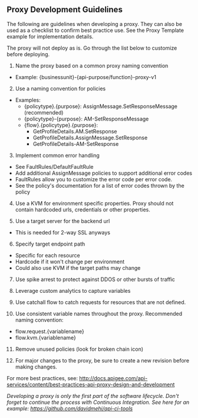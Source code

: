 
## Proxy Development Guidelines

The following are guidelines when developing a proxy.  They can also be used as a checklist to confirm best practice use.  See the Proxy Template example for implementation details.

The proxy will not deploy as is.  Go through the list below to customize before deploying.


1. Name the proxy based on a common proxy naming convention
  * Example: {businessunit}-{api-purpose/function}-proxy-v1

2. Use a naming convention for policies
  * Examples:
    - {policytype}.{purpose}: AssignMessage.SetResponseMessage (recommended)
    - {policytype}-{purpose}: AM-SetResponseMessage
    - {flow}.{policytype}.{purpose}: 
      * GetProfileDetails.AM.SetResponse
      * GetProfileDetails.AssignMessage.SetResponse
      * GetProfileDetails-AM-SetResponse

3. Implement common error handling
  * See FaultRules/DefaultFaultRule
  * Add additional AssignMessage policies to support additional error codes
  * FaultRules allow you to customize the error code per error code.
  * See the policy's documentation for a list of error codes thrown by the policy

4. Use a KVM for environment specific properties.  Proxy should not contain hardcoded urls, credentials or other properties.

5. Use a target server for the backend url
  * This is needed for 2-way SSL anyways

6. Specify target endpoint path
  * Specific for each resource
  * Hardcode if it won't change per environment
  * Could also use KVM if the target paths may change

7. Use spike arrest to protect against DDOS or other bursts of traffic

8. Leverage custom analytics to capture variables

9. Use catchall flow to catch requests for resources that are not defined.

10. Use consistent variable names throughout the proxy.  Recommended naming convention:
  * flow.request.{variablename}
  * flow.kvm.{variablename}

11. Remove unused policies (look for broken chain icon)

12. For major changes to the proxy, be sure to create a new revision before making changes.  


For more best practices, see: <http://docs.apigee.com/api-services/content/best-practices-api-proxy-design-and-development>

*Developing a proxy is only the first part of the software lifecycle.  Don't forget to continue the process with Continuous Integration.  See here for an example: <https://github.com/davidmehi/api-ci-tools>*


